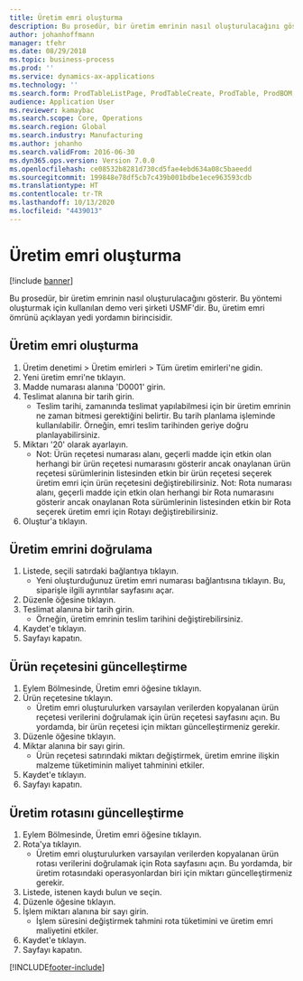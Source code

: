 ```yaml
---
title: Üretim emri oluşturma
description: Bu prosedür, bir üretim emrinin nasıl oluşturulacağını gösterir.
author: johanhoffmann
manager: tfehr
ms.date: 08/29/2018
ms.topic: business-process
ms.prod: ''
ms.service: dynamics-ax-applications
ms.technology: ''
ms.search.form: ProdTableListPage, ProdTableCreate, ProdTable, ProdBOM, ProdRoute, ProdJournalCreate
audience: Application User
ms.reviewer: kamaybac
ms.search.scope: Core, Operations
ms.search.region: Global
ms.search.industry: Manufacturing
ms.author: johanho
ms.search.validFrom: 2016-06-30
ms.dyn365.ops.version: Version 7.0.0
ms.openlocfilehash: ce08532b8281d730cd5fae4ebd634a08c5baeedd
ms.sourcegitcommit: 199848e78df5cb7c439b001bdbe1ece963593cdb
ms.translationtype: HT
ms.contentlocale: tr-TR
ms.lasthandoff: 10/13/2020
ms.locfileid: "4439013"
---
```

# <a name="create-a-production-order"></a>Üretim emri oluşturma

[!include [banner](../../includes/banner.md)]

Bu prosedür, bir üretim emrinin nasıl oluşturulacağını gösterir. Bu yöntemi oluşturmak için kullanılan demo veri şirketi USMF'dir. Bu, üretim emri ömrünü açıklayan yedi yordamın birincisidir.


## <a name="create-a-production-order"></a>Üretim emri oluşturma
1. Üretim denetimi > Üretim emirleri > Tüm üretim emirleri'ne gidin.
2. Yeni üretim emri'ne tıklayın.
3. Madde numarası alanına 'D0001' girin.
4. Teslimat alanına bir tarih girin.
    * Teslim tarihi, zamanında teslimat yapılabilmesi için bir üretim emrinin ne zaman bitmesi gerektiğini belirtir. Bu tarih planlama işleminde kullanılabilir. Örneğin, emri teslim tarihinden geriye doğru planlayabilirsiniz.  
5. Miktarı '20' olarak ayarlayın.
    * Not: Ürün reçetesi numarası alanı, geçerli madde için etkin olan herhangi bir ürün reçetesi numarasını gösterir ancak onaylanan ürün reçetesi sürümlerinin listesinden etkin bir ürün reçetesi seçerek üretim emri için ürün reçetesini değiştirebilirsiniz.    Not: Rota numarası alanı, geçerli madde için etkin olan herhangi bir Rota numarasını gösterir ancak onaylanan Rota sürümlerinin listesinden etkin bir Rota seçerek üretim emri için Rotayı değiştirebilirsiniz.  
6. Oluştur'a tıklayın.

## <a name="validate-the-production-order"></a>Üretim emrini doğrulama
1. Listede, seçili satırdaki bağlantıya tıklayın.
    * Yeni oluşturduğunuz üretim emri numarası bağlantısına tıklayın. Bu, siparişle ilgili ayrıntılar sayfasını açar.  
2. Düzenle öğesine tıklayın.
3. Teslimat alanına bir tarih girin.
    * Örneğin, üretim emrinin teslim tarihini değiştirebilirsiniz.  
4. Kaydet'e tıklayın.
5. Sayfayı kapatın.

## <a name="update-the-bom"></a>Ürün reçetesini güncelleştirme
1. Eylem Bölmesinde, Üretim emri öğesine tıklayın.
2. Ürün reçetesine tıklayın.
    * Üretim emri oluşturulurken varsayılan verilerden kopyalanan ürün reçetesi verilerini doğrulamak için ürün reçetesi sayfasını açın. Bu yordamda, bir ürün reçetesi için miktarı güncelleştirmeniz gerekir.  
3. Düzenle öğesine tıklayın.
4. Miktar alanına bir sayı girin.
    * Ürün reçetesi satırındaki miktarı değiştirmek, üretim emrine ilişkin malzeme tüketiminin maliyet tahminini etkiler.  
5. Kaydet'e tıklayın.
6. Sayfayı kapatın.

## <a name="update-the-production-route"></a>Üretim rotasını güncelleştirme
1. Eylem Bölmesinde, Üretim emri öğesine tıklayın.
2. Rota'ya tıklayın.
    * Üretim emri oluşturulurken varsayılan verilerden kopyalanan ürün rotası verilerini doğrulamak için Rota sayfasını açın. Bu yordamda, bir üretim rotasındaki operasyonlardan biri için miktarı güncelleştirmeniz gerekir.  
3. Listede, istenen kaydı bulun ve seçin.
4. Düzenle öğesine tıklayın.
5. İşlem miktarı alanına bir sayı girin.
    * İşlem süresini değiştirmek tahmini rota tüketimini ve üretim emri maliyetini etkiler.  
6. Kaydet'e tıklayın.
7. Sayfayı kapatın.



[!INCLUDE[footer-include](../../../includes/footer-banner.md)]